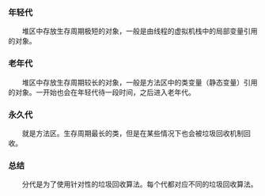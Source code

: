 ### 年轻代
&emsp;&emsp;堆区中存放生存周期极短的对象，一般是由线程的虚拟机栈中的局部变量引用的对象。

### 老年代
&emsp;&emsp;堆区中存放生存周期较长的对象，一般是方法区中的类变量（静态变量）引用的对象。一开始也会在年轻代待一段时间，之后进入老年代。

### 永久代
&emsp;&emsp;就是方法区。生存周期最长的类，但是在某些情况下也会被垃圾回收机制回收。

### 总结
&emsp;&emsp;分代是为了使用针对性的垃圾回收算法。每个代都对应不同的垃圾回收算法。

